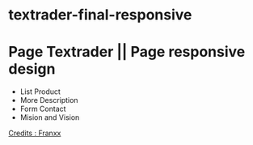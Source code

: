 # textrader-final-responsive

<h1>Page Textrader || Page responsive design</h1>
<ul>
  <li> List Product</li>   
  <li> More Description</li>  
  <li> Form Contact</li>  
  <li> Mision and Vision</li> 
</ul>

<a href="https://github.com/franklinjunior23">Credits : Franxx</a>
